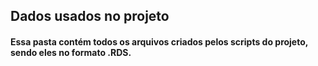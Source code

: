 ## Dados usados no projeto

#### Essa pasta contém todos os arquivos criados pelos scripts do projeto, sendo eles no formato .RDS.
